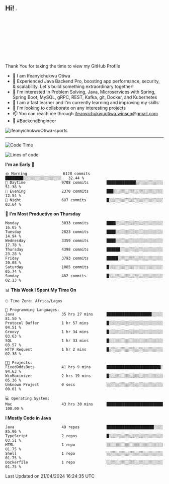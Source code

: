 <!-- BLOG-POST-LIST:START --><!-- BLOG-POST-LIST:END -->

## Hi! <img src="https://media.giphy.com/media/hvRJCLFzcasrR4ia7z/giphy.gif" width="4%"> 

Thank You for taking the time to view my GitHub Profile

- 👋 I am Ifeanyichukwu Otiwa
- 🚀 Experienced Java Backend Pro, boosting app performance, security, & scalability. Let's build something extraordinary together!
- 👀 I'm interested in Problem Solving, Java, Microservices with Spring, Spring Boot, MySQL, gRPC, REST, Kafka, git, Docker, and Kubernetes
- 🌱 I am a fast learner and I'm currently learning and improving my skills
- 💞️ I'm looking to collaborate on any interesting projects
- 📫 You can reach me through ifeanyichukwuotiwa.winson@gmail.com
- 🚀 #BackendEngineer

<p align="left" marginTop="10px"> <img src="https://komarev.com/ghpvc/?username=ifeanyichukwuOtiwa-sports&label=Profile%20views&color=0e75b6&style=for-the-badge" alt="ifeanyichukwuOtiwa-sports" /> </p>

***

<!--START_SECTION:waka-->
![Code Time](http://img.shields.io/badge/Code%20Time-2%2C433%20hrs%2056%20mins-blue)

![Lines of code](https://img.shields.io/badge/From%20Hello%20World%20I%27ve%20Written-5.0%20million%20lines%20of%20code-blue)

**I'm an Early 🐤** 

```text
🌞 Morning                6128 commits        ████████░░░░░░░░░░░░░░░░░   32.44 % 
🌆 Daytime                9708 commits        █████████████░░░░░░░░░░░░   51.38 % 
🌃 Evening                2370 commits        ███░░░░░░░░░░░░░░░░░░░░░░   12.54 % 
🌙 Night                  687 commits         █░░░░░░░░░░░░░░░░░░░░░░░░   03.64 % 
```
📅 **I'm Most Productive on Thursday** 

```text
Monday                   3033 commits        ████░░░░░░░░░░░░░░░░░░░░░   16.05 % 
Tuesday                  2823 commits        ████░░░░░░░░░░░░░░░░░░░░░   14.94 % 
Wednesday                3359 commits        ████░░░░░░░░░░░░░░░░░░░░░   17.78 % 
Thursday                 4398 commits        ██████░░░░░░░░░░░░░░░░░░░   23.28 % 
Friday                   3793 commits        █████░░░░░░░░░░░░░░░░░░░░   20.08 % 
Saturday                 1085 commits        █░░░░░░░░░░░░░░░░░░░░░░░░   05.74 % 
Sunday                   402 commits         █░░░░░░░░░░░░░░░░░░░░░░░░   02.13 % 
```


📊 **This Week I Spent My Time On** 

```text
🕑︎ Time Zone: Africa/Lagos

💬 Programming Languages: 
Java                     35 hrs 27 mins      ████████████████████░░░░░   81.50 % 
Protocol Buffer          1 hr 57 mins        █░░░░░░░░░░░░░░░░░░░░░░░░   04.51 % 
Groovy                   1 hr 34 mins        █░░░░░░░░░░░░░░░░░░░░░░░░   03.63 % 
SQL                      1 hr 33 mins        █░░░░░░░░░░░░░░░░░░░░░░░░   03.57 % 
HTTP Request             1 hr 2 mins         █░░░░░░░░░░░░░░░░░░░░░░░░   02.38 % 

🐱‍💻 Projects: 
FixedOddsBets            41 hrs 9 mins       ████████████████████████░   94.63 % 
WinMaximizer             2 hrs 19 mins       █░░░░░░░░░░░░░░░░░░░░░░░░   05.36 % 
Unknown Project          0 secs              ░░░░░░░░░░░░░░░░░░░░░░░░░   00.01 % 

💻 Operating System: 
Mac                      43 hrs 30 mins      █████████████████████████   100.00 % 
```

**I Mostly Code in Java** 

```text
Java                     49 repos            █████████████████████░░░░   85.96 % 
TypeScript               2 repos             █░░░░░░░░░░░░░░░░░░░░░░░░   03.51 % 
HTML                     1 repo              ░░░░░░░░░░░░░░░░░░░░░░░░░   01.75 % 
Shell                    1 repo              ░░░░░░░░░░░░░░░░░░░░░░░░░   01.75 % 
Dockerfile               1 repo              ░░░░░░░░░░░░░░░░░░░░░░░░░   01.75 % 
```




 Last Updated on 21/04/2024 16:24:35 UTC
<!--END_SECTION:waka-->

<!--
<p align="center">
![trophy](https://github-profile-trophy.vercel.app/?username=ifeanyichukwuOtiwa-sports&theme=onedark) (https://github.com/ryo-ma/github-profile-trophy)
</p>
-->

<!---
ifeanyi-otiwa/ifeanyi-otiwa is a ✨ special ✨ repository because its `README.md` (this file) appears on your GitHub profile.
You can click the Preview link to take a look at your changes.
--->
